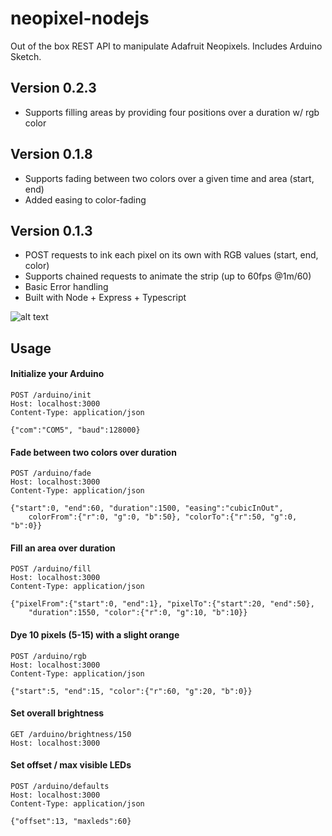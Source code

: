 # neopixel-nodejs
Out of the box REST API to manipulate Adafruit Neopixels. Includes Arduino Sketch.

## Version 0.2.3
* Supports filling areas by providing four positions over a duration w/ rgb color

## Version 0.1.8
* Supports fading between two colors over a given time and area (start, end)
* Added easing to color-fading

## Version 0.1.3
* POST requests to ink each pixel on its own with RGB values (start, end, color)
* Supports chained requests to animate the strip (up to 60fps @1m/60)
* Basic Error handling
* Built with Node + Express + Typescript

![alt text](http://blog.unreal-mobile.com/pub/np-node.jpg "neopixel-nodejs")

## Usage 

#### Initialize your Arduino
```
POST /arduino/init
Host: localhost:3000
Content-Type: application/json

{"com":"COM5", "baud":128000}
```

#### Fade between two colors over duration
```
POST /arduino/fade 
Host: localhost:3000
Content-Type: application/json

{"start":0, "end":60, "duration":1500, "easing":"cubicInOut", 
	colorFrom":{"r":0, "g":0, "b":50}, "colorTo":{"r":50, "g":0, "b":0}}

```

#### Fill an area over duration
```
POST /arduino/fill 
Host: localhost:3000
Content-Type: application/json

{"pixelFrom":{"start":0, "end":1}, "pixelTo":{"start":20, "end":50}, 
	"duration":1550, "color":{"r":0, "g":10, "b":10}}

```


#### Dye 10 pixels (5-15) with a slight orange
```
POST /arduino/rgb
Host: localhost:3000
Content-Type: application/json

{"start":5, "end":15, "color":{"r":60, "g":20, "b":0}}
```


#### Set overall brightness
```
GET /arduino/brightness/150
Host: localhost:3000
```


#### Set offset / max visible LEDs
```
POST /arduino/defaults
Host: localhost:3000
Content-Type: application/json

{"offset":13, "maxleds":60}
```